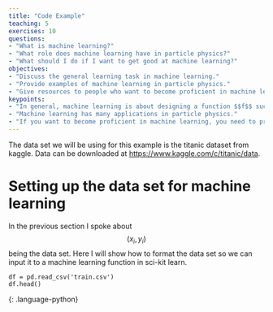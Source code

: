```yaml
---
title: "Code Example"
teaching: 5
exercises: 10
questions:
- "What is machine learning?"
- "What role does machine learning have in particle physics?"
- "What should I do if I want to get good at machine learning?"
objectives:
- "Discuss the general learning task in machine learning."
- "Provide examples of machine learning in particle physics."
- "Give resources to people who want to become proficient in machine learning."
keypoints:
- "In general, machine learning is about designing a function $$f$$ such that $$y=f(x)$$ fits a dataset $$(x_i,y_i)$$. The domain and range of $$f$$ aren't necessarily real numbers: in fact, they are often much more complicated."
- "Machine learning has many applications in particle physics."
- "If you want to become proficient in machine learning, you need to practice."
---
```


The data set we will be using for this example is the titanic dataset from kaggle. Data can be downloaded at https://www.kaggle.com/c/titanic/data. 

# Setting up the data set for machine learning

In the previous section I spoke about $$(x_i,y_i)$$ being the data set. Here I will show how to format the data set so we can input it to a machine learning function in sci-kit learn.

~~~
df = pd.read_csv('train.csv')
df.head()
~~~
{: .language-python}


